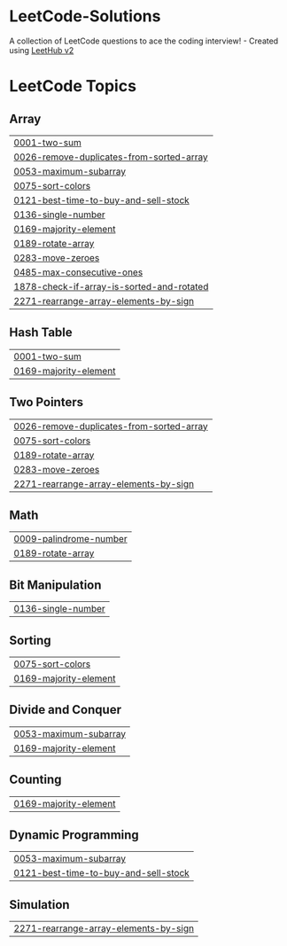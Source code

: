 # LeetCode-Solutions
A collection of LeetCode questions to ace the coding interview! - Created using [LeetHub v2](https://github.com/arunbhardwaj/LeetHub-2.0)

<!---LeetCode Topics Start-->
# LeetCode Topics
## Array
|  |
| ------- |
| [0001-two-sum](https://github.com/varchasv2005/LeetCode-Solutions/tree/master/0001-two-sum) |
| [0026-remove-duplicates-from-sorted-array](https://github.com/varchasv2005/LeetCode-Solutions/tree/master/0026-remove-duplicates-from-sorted-array) |
| [0053-maximum-subarray](https://github.com/varchasv2005/LeetCode-Solutions/tree/master/0053-maximum-subarray) |
| [0075-sort-colors](https://github.com/varchasv2005/LeetCode-Solutions/tree/master/0075-sort-colors) |
| [0121-best-time-to-buy-and-sell-stock](https://github.com/varchasv2005/LeetCode-Solutions/tree/master/0121-best-time-to-buy-and-sell-stock) |
| [0136-single-number](https://github.com/varchasv2005/LeetCode-Solutions/tree/master/0136-single-number) |
| [0169-majority-element](https://github.com/varchasv2005/LeetCode-Solutions/tree/master/0169-majority-element) |
| [0189-rotate-array](https://github.com/varchasv2005/LeetCode-Solutions/tree/master/0189-rotate-array) |
| [0283-move-zeroes](https://github.com/varchasv2005/LeetCode-Solutions/tree/master/0283-move-zeroes) |
| [0485-max-consecutive-ones](https://github.com/varchasv2005/LeetCode-Solutions/tree/master/0485-max-consecutive-ones) |
| [1878-check-if-array-is-sorted-and-rotated](https://github.com/varchasv2005/LeetCode-Solutions/tree/master/1878-check-if-array-is-sorted-and-rotated) |
| [2271-rearrange-array-elements-by-sign](https://github.com/varchasv2005/LeetCode-Solutions/tree/master/2271-rearrange-array-elements-by-sign) |
## Hash Table
|  |
| ------- |
| [0001-two-sum](https://github.com/varchasv2005/LeetCode-Solutions/tree/master/0001-two-sum) |
| [0169-majority-element](https://github.com/varchasv2005/LeetCode-Solutions/tree/master/0169-majority-element) |
## Two Pointers
|  |
| ------- |
| [0026-remove-duplicates-from-sorted-array](https://github.com/varchasv2005/LeetCode-Solutions/tree/master/0026-remove-duplicates-from-sorted-array) |
| [0075-sort-colors](https://github.com/varchasv2005/LeetCode-Solutions/tree/master/0075-sort-colors) |
| [0189-rotate-array](https://github.com/varchasv2005/LeetCode-Solutions/tree/master/0189-rotate-array) |
| [0283-move-zeroes](https://github.com/varchasv2005/LeetCode-Solutions/tree/master/0283-move-zeroes) |
| [2271-rearrange-array-elements-by-sign](https://github.com/varchasv2005/LeetCode-Solutions/tree/master/2271-rearrange-array-elements-by-sign) |
## Math
|  |
| ------- |
| [0009-palindrome-number](https://github.com/varchasv2005/LeetCode-Solutions/tree/master/0009-palindrome-number) |
| [0189-rotate-array](https://github.com/varchasv2005/LeetCode-Solutions/tree/master/0189-rotate-array) |
## Bit Manipulation
|  |
| ------- |
| [0136-single-number](https://github.com/varchasv2005/LeetCode-Solutions/tree/master/0136-single-number) |
## Sorting
|  |
| ------- |
| [0075-sort-colors](https://github.com/varchasv2005/LeetCode-Solutions/tree/master/0075-sort-colors) |
| [0169-majority-element](https://github.com/varchasv2005/LeetCode-Solutions/tree/master/0169-majority-element) |
## Divide and Conquer
|  |
| ------- |
| [0053-maximum-subarray](https://github.com/varchasv2005/LeetCode-Solutions/tree/master/0053-maximum-subarray) |
| [0169-majority-element](https://github.com/varchasv2005/LeetCode-Solutions/tree/master/0169-majority-element) |
## Counting
|  |
| ------- |
| [0169-majority-element](https://github.com/varchasv2005/LeetCode-Solutions/tree/master/0169-majority-element) |
## Dynamic Programming
|  |
| ------- |
| [0053-maximum-subarray](https://github.com/varchasv2005/LeetCode-Solutions/tree/master/0053-maximum-subarray) |
| [0121-best-time-to-buy-and-sell-stock](https://github.com/varchasv2005/LeetCode-Solutions/tree/master/0121-best-time-to-buy-and-sell-stock) |
## Simulation
|  |
| ------- |
| [2271-rearrange-array-elements-by-sign](https://github.com/varchasv2005/LeetCode-Solutions/tree/master/2271-rearrange-array-elements-by-sign) |
<!---LeetCode Topics End-->